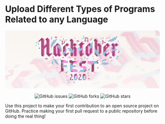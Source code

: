 # Upload Different Types of Programs Related to any Language
![Hacktoberfest 2020](hacktoberfest2020.png)

<p align="center">
   <img alt="GitHub issues" src="https://img.shields.io/github/issues/namishkhanna/hacktoberfest2020"></a>
   <img alt="GitHub forks" src="https://img.shields.io/github/forks/namishkhanna/hacktoberfest2020"></a>
   <img alt="GitHub stars" src="https://img.shields.io/github/stars/namishkhanna/hacktoberfest2020"></a>
</p>


Use this project to make your first contribution to an open source project on GitHub. Practice making your first pull request to a public repository before doing the real thing!
